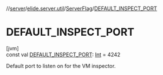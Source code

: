 //[server](../../../index.md)/[elide.server.util](../index.md)/[ServerFlag](index.md)/[DEFAULT_INSPECT_PORT](-d-e-f-a-u-l-t_-i-n-s-p-e-c-t_-p-o-r-t.md)

# DEFAULT_INSPECT_PORT

[jvm]\
const val [DEFAULT_INSPECT_PORT](-d-e-f-a-u-l-t_-i-n-s-p-e-c-t_-p-o-r-t.md): [Int](https://kotlinlang.org/api/latest/jvm/stdlib/kotlin/-int/index.html) = 4242

Default port to listen on for the VM inspector.
